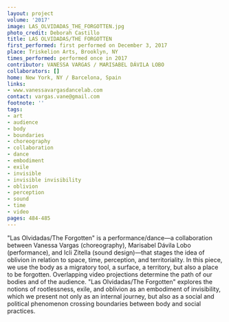 ```yaml
---
layout: project
volume: '2017'
image: LAS_OLVIDADAS_THE_FORGOTTEN.jpg
photo_credit: Deborah Castillo
title: LAS OLVIDADAS/THE FORGOTTEN
first_performed: first performed on December 3, 2017
place: Triskelion Arts, Brooklyn, NY
times_performed: performed once in 2017
contributor: VANESSA VARGAS / MARISABEL DÁVILA LOBO
collaborators: []
home: New York, NY / Barcelona, Spain
links:
- www.vanessavargasdancelab.com
contact: vargas.vane@gmail.com
footnote: ''
tags:
- art
- audience
- body
- boundaries
- choreography
- collaboration
- dance
- embodiment
- exile
- invisible
- invisible invisibility
- oblivion
- perception
- sound
- time
- video
pages: 484-485
---
```


"Las Olvidadas/The Forgotten" is a performance/dance—a collaboration between Vanessa Vargas (choreography), Marisabel Dávila Lobo (performance), and Icli Zitella (sound design)—that stages the idea of oblivion in relation to space, time, perception, and territoriality. In this piece, we use the body as a migratory tool, a surface, a territory, but also a place to be forgotten. Overlapping video projections determine the path of our bodies and of the audience. "Las Olvidadas/The Forgotten" explores the notions of rootlessness, exile, and oblivion as an embodiment of invisibility, which we present not only as an internal journey, but also as a social and political phenomenon crossing boundaries between body and social practices.
